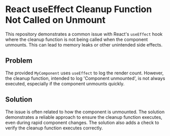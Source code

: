 # React useEffect Cleanup Function Not Called on Unmount

This repository demonstrates a common issue with React's `useEffect` hook where the cleanup function is not being called when the component unmounts.  This can lead to memory leaks or other unintended side effects.

## Problem

The provided `MyComponent` uses `useEffect` to log the render count. However, the cleanup function, intended to log 'Component unmounted', is not always executed, especially if the component unmounts quickly.

## Solution

The issue is often related to how the component is unmounted. The solution demonstrates a reliable approach to ensure the cleanup function executes, even during rapid component changes.   The solution also adds a check to verify the cleanup function executes correctly.
